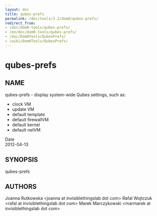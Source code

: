 ```yaml
---
layout: doc
title: qubes-prefs
permalink: /doc/tools/3.2/dom0/qubes-prefs/
redirect_from:
- /doc/dom0-tools/qubes-prefs/
- /en/doc/dom0-tools/qubes-prefs/
- /doc/Dom0Tools/QubesPrefs/
- /wiki/Dom0Tools/QubesPrefs/
---
```


qubes-prefs
===========

NAME
----

qubes-prefs - display system-wide Qubes settings, such as:

-   clock VM
-   update VM
-   default template
-   default firewallVM
-   default kernel
-   default netVM

Date  
2012-04-13

SYNOPSIS
--------

qubes-prefs

AUTHORS
-------

Joanna Rutkowska \<joanna at invisiblethingslab dot com\>
Rafal Wojtczuk \<rafal at invisiblethingslab dot com\>
Marek Marczykowski \<marmarek at invisiblethingslab dot com\>
